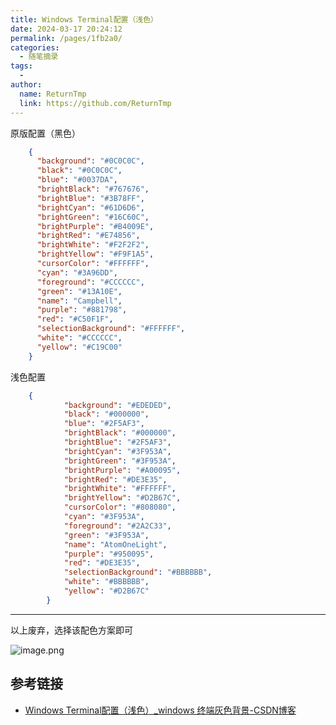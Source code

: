 ```yaml
---
title: Windows Terminal配置（浅色）
date: 2024-03-17 20:24:12
permalink: /pages/1fb2a0/
categories:
  - 随笔摘录
tags:
  - 
author: 
  name: ReturnTmp
  link: https://github.com/ReturnTmp
---
```



原版配置（黑色）

```json
    {
      "background": "#0C0C0C",
      "black": "#0C0C0C",
      "blue": "#0037DA",
      "brightBlack": "#767676",
      "brightBlue": "#3B78FF",
      "brightCyan": "#61D6D6",
      "brightGreen": "#16C60C",
      "brightPurple": "#B4009E",
      "brightRed": "#E74856",
      "brightWhite": "#F2F2F2",
      "brightYellow": "#F9F1A5",
      "cursorColor": "#FFFFFF",
      "cyan": "#3A96DD",
      "foreground": "#CCCCCC",
      "green": "#13A10E",
      "name": "Campbell",
      "purple": "#881798",
      "red": "#C50F1F",
      "selectionBackground": "#FFFFFF",
      "white": "#CCCCCC",
      "yellow": "#C19C00"
    }
```

浅色配置

```json
	{
            "background": "#EDEDED",
            "black": "#000000",
            "blue": "#2F5AF3",
            "brightBlack": "#000000",
            "brightBlue": "#2F5AF3",
            "brightCyan": "#3F953A",
            "brightGreen": "#3F953A",
            "brightPurple": "#A00095",
            "brightRed": "#DE3E35",
            "brightWhite": "#FFFFFF",
            "brightYellow": "#D2B67C",
            "cursorColor": "#808080",
            "cyan": "#3F953A",
            "foreground": "#2A2C33",
            "green": "#3F953A",
            "name": "AtomOneLight",
            "purple": "#950095",
            "red": "#DE3E35",
            "selectionBackground": "#BBBBBB",
            "white": "#BBBBBB",
            "yellow": "#D2B67C"
        }
```


--- 

以上废弃，选择该配色方案即可

![image.png](https://cdn.jsdelivr.net/gh/Returntmp/blog-image@main/blog/202403172036589.png)



## 参考链接

- [Windows Terminal配置（浅色）_windows 终端灰色背景-CSDN博客](https://blog.csdn.net/m0_46161993/article/details/119614201)


